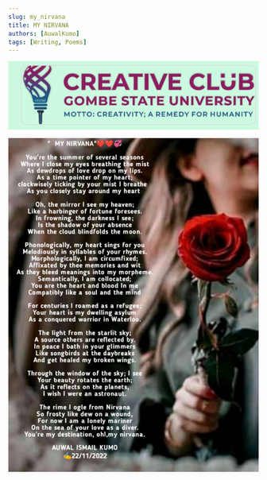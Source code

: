 ```yaml
---
slug: my_nirvana
title: MY NIRVANA
authors: [AuwalKumo]
tags: [Writing, Poems]
---
```


![](img/ccgsu.jpg)

![](kumo/22-11-2022.jpg)
